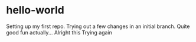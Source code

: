 # hello-world
Setting up my first repo.
Trying out a few changes in an initial branch.
Quite good fun actually...
Alright this
Trying again
